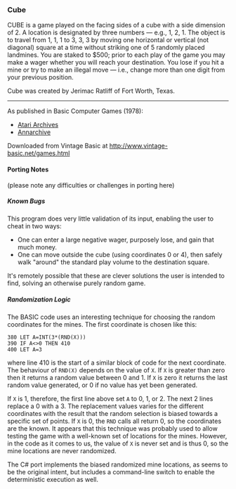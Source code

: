 ### Cube

CUBE is a game played on the facing sides of a cube with a side dimension of 2. A location is designated by three numbers — e.g., 1, 2, 1. The object is to travel from 1, 1, 1 to 3, 3, 3 by moving one horizontal or vertical (not diagonal) square at a time without striking one of 5 randomly placed landmines. You are staked to $500; prior to each play of the game you may make a wager whether you will reach your destination. You lose if you hit a mine or try to make an illegal move — i.e., change more than one digit from your previous position.

Cube was created by Jerimac Ratliff of Fort Worth, Texas.

---

As published in Basic Computer Games (1978):
- [Atari Archives](https://www.atariarchives.org/basicgames/showpage.php?page=53)
- [Annarchive](https://annarchive.com/files/Basic_Computer_Games_Microcomputer_Edition.pdf#page=68)

Downloaded from Vintage Basic at
http://www.vintage-basic.net/games.html

#### Porting Notes

(please note any difficulties or challenges in porting here)

##### Known Bugs

This program does very little validation of its input, enabling the user to cheat in two ways:
- One can enter a large negative wager, purposely lose, and gain that much money.
- One can move outside the cube (using coordinates 0 or 4), then safely walk "around" the standard play volume to the destination square.

It's remotely possible that these are clever solutions the user is intended to find, solving an otherwise purely random game.

##### Randomization Logic

The BASIC code uses an interesting technique for choosing the random coordinates for the mines. The first coordinate is
chosen like this:

```basic
380 LET A=INT(3*(RND(X)))
390 IF A<>0 THEN 410
400 LET A=3
```

where line 410 is the start of a similar block of code for the next coordinate. The behaviour of `RND(X)` depends on the
value of `X`. If `X` is greater than zero then it returns a random value between 0 and 1. If `X` is zero it returns the
last random value generated, or 0 if no value has yet been generated.

If `X` is 1, therefore, the first line above set `A` to 0, 1, or 2. The next 2 lines replace a 0 with a 3. The
replacement values varies for the different coordinates with the result that the random selection is biased towards a
specific set of points. If `X` is 0, the `RND` calls all return 0, so the coordinates are the known. It appears that
this technique was probably used to allow testing the game with a well-known set of locations for the mines. However, in
the code as it comes to us, the value of `X` is never set and is thus 0, so the mine locations are never randomized.

The C# port implements the biased randomized mine locations, as seems to be the original intent, but includes a
command-line switch to enable the deterministic execution as well.
